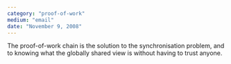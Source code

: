 ```yaml
---
category: "proof-of-work"
medium: "email"
date: "November 9, 2008"
---
```

The proof-of-work chain is the solution to the synchronisation problem, and to knowing what the globally shared view is without having to trust anyone.